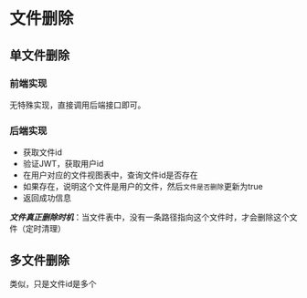 # 文件删除

## 单文件删除

### 前端实现

无特殊实现，直接调用后端接口即可。

### 后端实现

- 获取文件id
- 验证JWT，获取用户id
- 在用户对应的文件视图表中，查询文件id是否存在
- 如果存在，说明这个文件是用户的文件，然后`文件是否删除`更新为true
- 返回成功信息

***文件真正删除时机***：当文件表中，没有一条路径指向这个文件时，才会删除这个文件（定时清理）

## 多文件删除

类似，只是文件id是多个